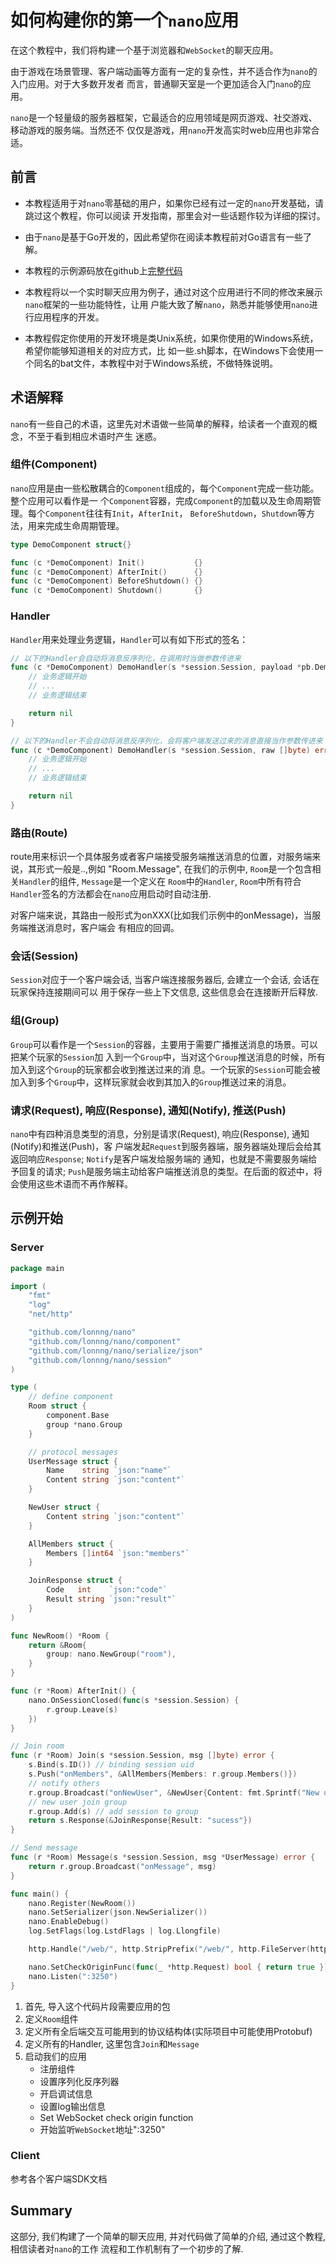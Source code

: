 # 如何构建你的第一个`nano`应用

在这个教程中，我们将构建一个基于浏览器和`WebSocket`的聊天应用。

由于游戏在场景管理、客户端动画等方面有一定的复杂性，并不适合作为`nano`的入门应用。对于大多数开发者
而言，普通聊天室是一个更加适合入门`nano`的应用。

`nano`是一个轻量级的服务器框架，它最适合的应用领域是网页游戏、社交游戏、移动游戏的服务端。当然还不
仅仅是游戏，用`nano`开发高实时web应用也非常合适。

## 前言

- 本教程适用于对`nano`零基础的用户，如果你已经有过一定的`nano`开发基础，请跳过这个教程，你可以阅读
开发指南，那里会对一些话题作较为详细的探讨。

- 由于`nano`是基于Go开发的，因此希望你在阅读本教程前对Go语言有一些了解。

- 本教程的示例源码放在github上[完整代码](https://github.com/lonnng/nano/tree/master/examples/demo/chat)

- 本教程将以一个实时聊天应用为例子，通过对这个应用进行不同的修改来展示`nano`框架的一些功能特性，让用
户能大致了解`nano`，熟悉并能够使用`nano`进行应用程序的开发。

- 本教程假定你使用的开发环境是类Unix系统，如果你使用的Windows系统，希望你能够知道相关的对应方式，比
如一些.sh脚本，在Windows下会使用一个同名的bat文件，本教程中对于Windows系统，不做特殊说明。

## 术语解释

`nano`有一些自己的术语，这里先对术语做一些简单的解释，给读者一个直观的概念，不至于看到相应术语时产生
迷惑。

### 组件(Component)

`nano`应用是由一些松散耦合的`Component`组成的，每个`Component`完成一些功能。整个应用可以看作是一
个`Component`容器，完成`Component`的加载以及生命周期管理。每个`Component`往往有`Init`，`AfterInit`，
`BeforeShutdown`，`Shutdown`等方法，用来完成生命周期管理。
```go
type DemoComponent struct{}

func (c *DemoComponent) Init()           {}
func (c *DemoComponent) AfterInit()      {}
func (c *DemoComponent) BeforeShutdown() {}
func (c *DemoComponent) Shutdown()       {}
```

### Handler

`Handler`用来处理业务逻辑，`Handler`可以有如下形式的签名：
```go
// 以下的Handler会自动将消息反序列化，在调用时当做参数传进来
func (c *DemoComponent) DemoHandler(s *session.Session, payload *pb.DemoPayload) error {
    // 业务逻辑开始
    // ...
    // 业务逻辑结束

    return nil
}

// 以下的Handler不会自动将消息反序列化，会将客户端发送过来的消息直接当作参数传进来
func (c *DemoComponent) DemoHandler(s *session.Session, raw []byte) error {
    // 业务逻辑开始
    // ...
    // 业务逻辑结束

    return nil
}
```

### 路由(Route)

route用来标识一个具体服务或者客户端接受服务端推送消息的位置，对服务端来说，其形式一般是..,例如
"Room.Message", 在我们的示例中, `Room`是一个包含相关`Handler`的组件, `Message`是一个定义在
`Room`中的`Handler`, `Room`中所有符合`Handler`签名的方法都会在`nano`应用启动时自动注册.

对客户端来说，其路由一般形式为onXXX(比如我们示例中的onMessage)，当服务端推送消息时，客户端会
有相应的回调。

### 会话(Session)

`Session`对应于一个客户端会话, 当客户端连接服务器后, 会建立一个会话, 会话在玩家保持连接期间可以
用于保存一些上下文信息, 这些信息会在连接断开后释放.

### 组(Group)

`Group`可以看作是一个`Session`的容器，主要用于需要广播推送消息的场景。可以把某个玩家的`Session`加
入到一个`Group`中，当对这个`Group`推送消息的时候，所有加入到这个`Group`的玩家都会收到推送过来的消
息。一个玩家的`Session`可能会被加入到多个`Group`中，这样玩家就会收到其加入的`Group`推送过来的消息。

### 请求(Request), 响应(Response), 通知(Notify), 推送(Push)

`nano`中有四种消息类型的消息，分别是请求(Request), 响应(Response), 通知(Notify)和推送(Push)，客
户端发起`Request`到服务器端，服务器端处理后会给其返回响应`Response`; `Notify`是客户端发给服务端的
通知，也就是不需要服务端给予回复的请求; `Push`是服务端主动给客户端推送消息的类型。在后面的叙述中，将
会使用这些术语而不再作解释。

## 示例开始

### Server
```go
package main

import (
	"fmt"
	"log"
	"net/http"

	"github.com/lonnng/nano"
	"github.com/lonnng/nano/component"
	"github.com/lonnng/nano/serialize/json"
	"github.com/lonnng/nano/session"
)

type (
	// define component
	Room struct {
		component.Base
		group *nano.Group
	}

	// protocol messages
	UserMessage struct {
		Name    string `json:"name"`
		Content string `json:"content"`
	}

	NewUser struct {
		Content string `json:"content"`
	}

	AllMembers struct {
		Members []int64 `json:"members"`
	}

	JoinResponse struct {
		Code   int    `json:"code"`
		Result string `json:"result"`
	}
)

func NewRoom() *Room {
	return &Room{
		group: nano.NewGroup("room"),
	}
}

func (r *Room) AfterInit() {
	nano.OnSessionClosed(func(s *session.Session) {
		r.group.Leave(s)
	})
}

// Join room
func (r *Room) Join(s *session.Session, msg []byte) error {
	s.Bind(s.ID()) // binding session uid
	s.Push("onMembers", &AllMembers{Members: r.group.Members()})
	// notify others
	r.group.Broadcast("onNewUser", &NewUser{Content: fmt.Sprintf("New user: %d", s.ID())})
	// new user join group
	r.group.Add(s) // add session to group
	return s.Response(&JoinResponse{Result: "sucess"})
}

// Send message
func (r *Room) Message(s *session.Session, msg *UserMessage) error {
	return r.group.Broadcast("onMessage", msg)
}

func main() {
	nano.Register(NewRoom())
	nano.SetSerializer(json.NewSerializer())
	nano.EnableDebug()
	log.SetFlags(log.LstdFlags | log.Llongfile)

	http.Handle("/web/", http.StripPrefix("/web/", http.FileServer(http.Dir("web"))))

	nano.SetCheckOriginFunc(func(_ *http.Request) bool { return true })
	nano.Listen(":3250")
}
```

1. 首先, 导入这个代码片段需要应用的包
2. 定义`Room`组件
3. 定义所有全后端交互可能用到的协议结构体(实际项目中可能使用Protobuf)
4. 定义所有的Handler, 这里包含`Join`和`Message`
5. 启动我们的应用
   - 注册组件
   - 设置序列化反序列器
   - 开启调试信息
   - 设置log输出信息
   - Set WebSocket check origin function
   - 开始监听`WebSocket`地址":3250"

### Client

参考各个客户端SDK文档

## Summary

这部分, 我们构建了一个简单的聊天应用, 并对代码做了简单的介绍, 通过这个教程, 相信读者对`nano`的工作
流程和工作机制有了一个初步的了解.
